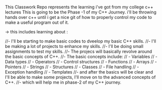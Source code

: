 This Classwork Repo represents the learning i've got from my college c++ lectures 
This is going to be the Phase -1 of my C++ Journey.
i'll be throwing hands over c++ until i get a nice git of how to properly control my code to make a useful program out of it.

-> this includes learning about :

//- I'll be starting to make basic codes to dveelop my basic C++ skills.
//- I'll be making a lot of projects to enhance my skills.
//- I'll be doing small assignments to test my skills.
//- The projecs will basically revolve around the basic concepts of C++.
//- The basic concepts include:
//	- Variables
//	- Data types
//	- Operators
//	- Control structures
//	- Functions
//	- Arrays
//	- Pointers
//	- Strings
//	- Structures
//	- Classes
//	- File handling
//	- Exception handling
//	- Templates
//- and after the basics will be clear and I'll be able to make some projects, I'll move on to the advanced concepts of C++.
//- which will help me in phase-2 of my C++ journey.
